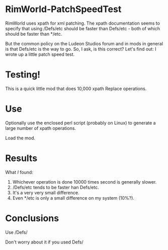 # RimWorld-PatchSpeedTest

RimWorld uses xpath for xml patching.  The xpath documentation seems to specify that using /Defs/etc should be faster than Defs/etc - both of which should be faster than */etc.

But the common policy on the Ludeon Studios forum and in mods in general is that Defs/etc is the way to go.  So, I ask, is this  correct?  Let's find out: I wrote up a little patch speed test.

# Testing!

This is a quick little mod that does 10,000 xpath Replace operations.

# Use

Optionally use the enclosed perl script (probably on Linux) to generate a large number of xpath operations.

Load the mod.

# Results

What *I* found:

 1. Whichever operation is done 10000 times second is generally slower.
 2. /Defs/etc tends to be faster han Defs/etc.
 3. It's a very very small difference.
 4. Even */etc is only a small difference on my system (10%?).

# Conclusions

Use /Defs/

Don't worry about it if you used Defs/



